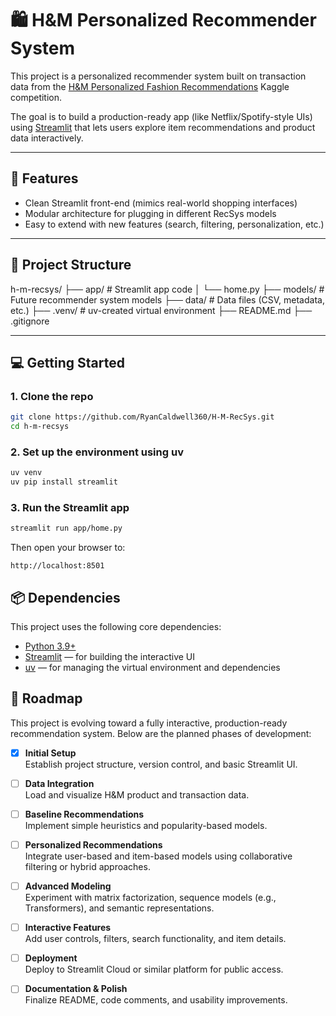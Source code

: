# 🛍️ H&M Personalized Recommender System

This project is a personalized recommender system built on transaction data from the [H&M Personalized Fashion Recommendations](https://www.kaggle.com/competitions/h-and-m-personalized-fashion-recommendations) Kaggle competition.

The goal is to build a production-ready app (like Netflix/Spotify-style UIs) using [Streamlit](https://streamlit.io/) that lets users explore item recommendations and product data interactively.

---

## 🚀 Features

- Clean Streamlit front-end (mimics real-world shopping interfaces)
- Modular architecture for plugging in different RecSys models
- Easy to extend with new features (search, filtering, personalization, etc.)

---

## 🧱 Project Structure

h-m-recsys/
├── app/ # Streamlit app code
│ └── home.py
├── models/ # Future recommender system models
├── data/ # Data files (CSV, metadata, etc.)
├── .venv/ # uv-created virtual environment
├── README.md
├── .gitignore

---

## 💻 Getting Started

### 1. Clone the repo

```bash
git clone https://github.com/RyanCaldwell360/H-M-RecSys.git
cd h-m-recsys
```

### 2. Set up the environment using uv

```bash
uv venv
uv pip install streamlit
```

### 3. Run the Streamlit app

```bash
streamlit run app/home.py
```

Then open your browser to:

```arduino
http://localhost:8501
```

## 📦 Dependencies

This project uses the following core dependencies:

- [Python 3.9+](https://www.python.org/downloads/)
- [Streamlit](https://streamlit.io/) — for building the interactive UI
- [uv](https://github.com/astral-sh/uv) — for managing the virtual environment and dependencies

## 📌 Roadmap

This project is evolving toward a fully interactive, production-ready recommendation system. Below are the planned phases of development:

- [x] **Initial Setup**  
  Establish project structure, version control, and basic Streamlit UI.

- [ ] **Data Integration**  
  Load and visualize H&M product and transaction data.

- [ ] **Baseline Recommendations**  
  Implement simple heuristics and popularity-based models.

- [ ] **Personalized Recommendations**  
  Integrate user-based and item-based models using collaborative filtering or hybrid approaches.

- [ ] **Advanced Modeling**  
  Experiment with matrix factorization, sequence models (e.g., Transformers), and semantic representations.

- [ ] **Interactive Features**  
  Add user controls, filters, search functionality, and item details.

- [ ] **Deployment**  
  Deploy to Streamlit Cloud or similar platform for public access.

- [ ] **Documentation & Polish**  
  Finalize README, code comments, and usability improvements.
